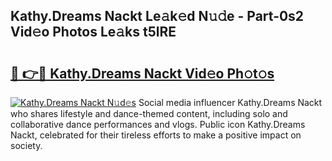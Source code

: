## Kathy.Dreams Nackt Le𝚊k𝚎d N𝚞𝚍e - Part-0s2 Vid𝚎o Photos Le𝚊ks t5lRE

# <h2><a href="http://fb6c4w6.evod.top/?m=Kathy.Dreams+Nackt">🔗 👉🔴 Kathy.Dreams Nackt Vid𝚎o Ph𝚘t𝚘s</a></h2>

[![Kathy.Dreams Nackt N𝚞d𝚎s](https://i.imgur.com/8V9OHl7.gif)](http://fb6c4w6.evod.top/?m=Kathy.Dreams+Nackt)
Social media influencer Kathy.Dreams Nackt who shares lifestyle and dance-themed content, including solo and collaborative dance performances and vlogs. Public icon Kathy.Dreams Nackt, celebrated for their tireless efforts to make a positive impact on society. 
